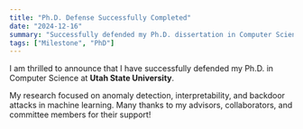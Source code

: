 ```yaml
---
title: "Ph.D. Defense Successfully Completed"
date: "2024-12-16"
summary: "Successfully defended my Ph.D. dissertation in Computer Science at Utah State University."
tags: ["Milestone", "PhD"]
---
```


I am thrilled to announce that I have successfully defended my Ph.D. in Computer Science at **Utah State University**.  

My research focused on anomaly detection, interpretability, and backdoor attacks in machine learning. Many thanks to my advisors, collaborators, and committee members for their support!
